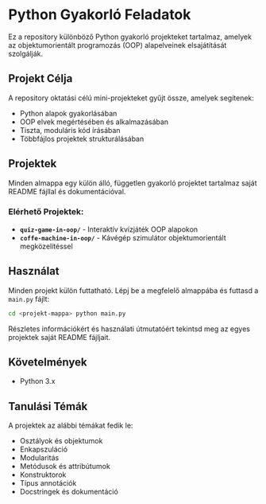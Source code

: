 # Python Gyakorló Feladatok

Ez a repository különböző Python gyakorló projekteket tartalmaz, amelyek az objektumorientált programozás (OOP) alapelveinek elsajátítását szolgálják.

## Projekt Célja

A repository oktatási célú mini-projekteket gyűjt össze, amelyek segítenek:
- Python alapok gyakorlásában
- OOP elvek megértésében és alkalmazásában
- Tiszta, moduláris kód írásában
- Többfájlos projektek strukturálásában

## Projektek

Minden almappa egy külön álló, független gyakorló projektet tartalmaz saját README fájllal és dokumentációval.

### Elérhető Projektek:

- **`quiz-game-in-oop/`** - Interaktív kvízjáték OOP alapokon
- **`coffe-machine-in-oop/`** - Kávégép szimulátor objektumorientált megközelítéssel

## Használat

Minden projekt külön futtatható. Lépj be a megfelelő almappába és futtasd a `main.py` fájlt:

```bash 
cd <projekt-mappa> python main.py
```

Részletes információkért és használati útmutatóért tekintsd meg az egyes projektek saját README fájljait.

## Követelmények

- Python 3.x

## Tanulási Témák

A projektek az alábbi témákat fedik le:
- Osztályok és objektumok
- Enkapszuláció
- Modularitás
- Metódusok és attribútumok
- Konstruktorok
- Típus annotációk
- Docstringek és dokumentáció
